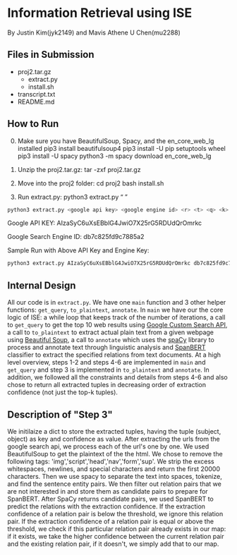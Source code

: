 # Information Retrieval using ISE
By Justin Kim(jyk2149) and Mavis Athene U Chen(mu2288)

## Files in Submission
- proj2.tar.gz
    - extract.py
    - install.sh
- transcript.txt
- README.md

## How to Run
0. Make sure you have BeautifulSoup, Spacy, and the en_core_web_lg installed 
    pip3 install beautifulsoup4
    pip3 install -U pip setuptools wheel
    pip3 install -U spacy
    python3 -m spacy download en_core_web_lg

1. Unzip the proj2.tar.gz:
    tar -zxf proj2.tar.gz

2. Move into the proj2 folder:
    cd proj2
    bash install.sh

3. Run extract.py:
    python3 extract.py <google api key> <google engine id> <r> <t> <q> <k>





```bash
python3 extract.py <google api key> <google engine id> <r> <t> <q> <k>
```
Google API KEY: AIzaSyC6uXsEBblG4JwiO7X25rG5RDUdQrOmrkc

Google Search Engine ID: db7c825fd9c7885a2

Sample Run with Above API Key and Engine Key:

```bash
python3 extract.py AIzaSyC6uXsEBblG4JwiO7X25rG5RDUdQrOmrkc db7c825fd9c7885a2 4 .7 "bill gates microsoft" 10
```


## Internal Design

All our code is in `extract.py`. We have one `main` function and 3 other helper functions: `get_query`, `to_plaintext`, `annotate`. In `main` we have our the core logic of ISE: a while loop that keeps track of the number of iterations, a call to `get_query` to get the top 10 web results using [Google Custom Search API](https://developers.google.com/custom-search/), a call to `to_plaintext` to extract actual plain text from a given webpage using [Beautiful Soup](https://www.crummy.com/software/BeautifulSoup/bs4/doc/), a call to `annotate` which uses the [spaCy](https://spacy.io/) library to process and annotate text through linguistic analysis and [SpanBERT](https://github.com/gkaramanolakis/SpanBERT) classifier to extract the specified relations from text documents. At a high level overview, steps 1-2 and steps 4-6 are implemented in `main` and `get_query` and step 3 is implemented in `to_plaintext` and `annotate`. In addition, we followed all the constraints and details from steps 4-6 and also chose to return all extracted tuples in decreasing order of extraction confidence (not just the top-k tuples). 

## Description of "Step 3"

We initilaize a dict to store the extracted tuples, having the tuple (subject, object) as key and confidence as value. After extracting the urls from the google search api, we process each of the url's one by one. We used BeautifulSoup to get the plaintext of the the html. We chose to remove the following tags: 'img','script','head','nav','form','sup'. We strip the excess whitespaces, newlines, and special characters and return the first 20000 characters. Then we use spacy to separate the text into spaces, tokenize, and find the sentence entity pairs. We then filter out relation pairs that we are not interested in and store them as candidate pairs to prepare for SpanBERT. After SpaCy returns candidate pairs, we used SpanBERT to predict the relations with the extraction confidence. If the extraction confidence of a relation pair is below the threshold, we ignore this relation pair. If the extraction confidence of a relation pair is equal or above the threshold, we check if this particular relation pair already exists in our map: if it exists, we take the higher confidence between the current relation pair and the existing relation pair, if it doesn't, we simply add that to our map. 
